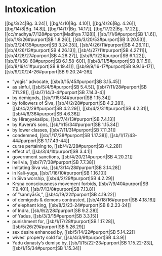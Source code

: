 # Intoxication

[[bg/3/24|Bg. 3.24]], [[bg/4/10|Bg. 4.10]], [[bg/4/26|Bg. 4.26]], [[bg/14/8|Bg. 14.8]], [[bg/14/17|Bg. 14.17]], [[bg/17/22|Bg. 17.22]], [[cc/madhya/7/128#purport|Madhya 7.128]], [[sb/1/1/6#purport|SB 1.1.6]], [[sb/1/8/26#purport|SB 1.8.26]], [[sb/3/20/53#purport|SB 3.20.53]], [[sb/3/24/35#purport|SB 3.24.35]], [[sb/4/26/11#purport|SB 4.26.11]], [[sb/4/26/13#purport|SB 4.26.13]], [[sb/4/27/11#purport|SB 4.27.11]], [[sb/4/28/27#purport|SB 4.28.27]], [[sb/6/1/22#purport|SB 6.1.22]], [[sb/6/1/58-60#purport|SB 6.1.58-60]], [[sb/8/11/5#purport|SB 8.11.5]], [[sb/8/19/41#purport|SB 8.19.41]], [[sb/9/9/16-17#purport|SB 9.9.16-17]], [[sb/9/20/24-26#purport|SB 9.20.24-26]]

* ”yogīs” advocate, [[sb/3/15/45#purport|SB 3.15.45]]
* as sinful, [[sb/5/4/5#purport|SB 5.4.5]], [[sb/7/11/28#purport|SB 7.11.28]], [[sb/7/14/3-4#purport|SB 7.14.3-4]]
* by demigods, [[sb/1/15/34#purport|SB 1.15.34]]
* by followers of Śiva, [[sb/4/2/28#purport|SB 4.2.28]], [[sb/4/2/29#purport|SB 4.2.29]], [[sb/4/2/31#purport|SB 4.2.31]], [[sb/4/6/36#purport|SB 4.6.36]]
* by Hiraṇyakaśipu, [[sb/7/4/13#purport|SB 7.4.13]]
* by Kuvera’s sons, [[sb/1/15/34#purport|SB 1.15.34]]
* by lower classes, [[sb/7/11/31#purport|SB 7.11.31]]
* condemned, [[sb/1/17/38#purport|SB 1.17.38]], [[sb/1/17/43-44#purport|SB 1.17.43-44]]
* curse pertaining to, [[sb/4/2/28#purport|SB 4.2.28]]
* effect of, [[sb/3/4/1#purport|SB 3.4.1]]
* government sanctions, [[sb/4/20/21#purport|SB 4.20.21]]
* hell via, [[sb/7/7/38#purport|SB 7.7.38]]
* imitating Śiva via, [[sb/3/14/28#purport|SB 3.14.28]]
* in Kali-yuga, [[sb/1/16/10#purport|SB 1.16.10]]
* in Śiva worship, [[sb/4/2/29#purport|SB 4.2.29]]
* Kṛṣṇa consciousness movement forbids, [[sb/7/9/40#purport|SB 7.9.40]], [[sb/7/13/8#purport|SB 7.13.8]]
* of ”sannyāsīs,”, [[sb/4/19/22#purport|SB 4.19.22]]
* of demigods & demons contrasted, [[sb/4/18/16#purport|SB 4.18.16]]
* of elephant king, [[sb/8/2/23-24#purport|SB 8.2.23-24]]
* of Indra, [[sb/9/2/28#purport|SB 9.2.28]]
* of Yadus, [[sb/3/3/15#purport|SB 3.3.15]]
* punishment for, [[sb/1/17/28#purport|SB 1.17.28]], [[sb/5/26/29#purport|SB 5.26.29]]
* sex desire enhanced by, [[sb/5/14/22#purport|SB 5.14.22]]
* wives’ property sold for, [[sb/4/3/9#purport|SB 4.3.9]]
* Yadu dynasty’s demise by, [[sb/1/15/22-23#purport|SB 1.15.22-23]], [[sb/1/15/34#purport|SB 1.15.34]]
